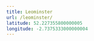 ```yaml
---
title: Leominster
url: /leominster/
latitude: 52.227355800000005
longitude: -2.7375333000000004
---
```

